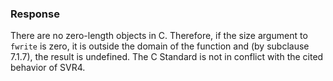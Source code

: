 ### Response

There are no zero-length objects in C. Therefore, if the size argument to
`fwrite` is zero, it is outside the domain of the function and (by subclause
7.1.7), the result is undefined. The C Standard is not in conflict with the
cited behavior of SVR4.
